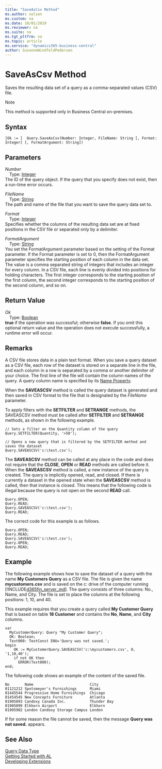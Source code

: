 ```yaml
---
title: "SaveAsCsv Method"
ms.author: solsen
ms.custom: na
ms.date: 10/01/2019
ms.reviewer: na
ms.suite: na
ms.tgt_pltfrm: na
ms.topic: article
ms.service: "dynamics365-business-central"
author: SusanneWindfeldPedersen
---
```

[//]: # (START>DO_NOT_EDIT)
[//]: # (IMPORTANT:Do not edit any of the content between here and the END>DO_NOT_EDIT.)
[//]: # (Any modifications should be made in the .xml files in the ModernDev repo.)
# SaveAsCsv Method
Saves the resulting data set of a query as a comma-separated values (CSV) file.

> [!NOTE]
> This method is supported only in Business Central on-premises.

## Syntax
```
[Ok := ]  Query.SaveAsCsv(Number: Integer, FileName: String [, Format: Integer] [, FormatArgument: String])
```
## Parameters
*Number*  
&emsp;Type: [Integer](../integer/integer-data-type.md)  
The ID of the query object. If the query that you specify does not exist, then a run-time error occurs.
        
*FileName*  
&emsp;Type: [String](../string/string-data-type.md)  
The path and name of the file that you want to save the query data set to.
        
*Format*  
&emsp;Type: [Integer](../integer/integer-data-type.md)  
Specifies whether the columns of the resulting data set are at fixed positions in the CSV file or separated only by a delimiter.
        
*FormatArgument*  
&emsp;Type: [String](../string/string-data-type.md)  
You set the FormatArgument parameter based on the setting of the Format parameter. If the Format parameter is set to 0, then the FormatArgument parameter specifies the starting position of each column in the data set. The value is a comma separated string of integers that includes an integer for every column. In a CSV file, each line is evenly divided into positions for holding characters. The first integer corresponds to the starting position of the first column, the second integer corresponds to the starting position of the second column, and so on.
          


## Return Value
*Ok*  
&emsp;Type: [Boolean](../boolean/boolean-data-type.md)  
**true** if the operation was successful; otherwise **false**.  If you omit this optional return value and the operation does not execute successfully, a runtime error will occur.    


[//]: # (IMPORTANT: END>DO_NOT_EDIT)

## Remarks  
 A CSV file stores data in a plain text format. When you save a query dataset as a CSV file, each row of the dataset is stored on a separate line in the file, and each column in a row is separated by a comma or another delimiter of your choice. The first line of the file will contain the column names of the query. A query column name is specified by its [Name Property](../../properties/devenv-name-property.md).  

 When the **SAVEASCSV** method is called the query dataset is generated and then saved in CSV format to the file that is designated by the *FileName* parameter.  

 To apply filters with the **SETFILTER** and **SETRANGE** methods, the SAVEASCSV method must be called after **SETFILTER** and **SETRANGE** methods, as shown in the following example.  

```  
// Sets a filter on the Quantity column of the query  
Query.SETFILTER(Quantity, '>50');  

// Opens a new query that is filtered by the SETFILTER method and saves the dataset  
Query.SAVEASCSV('c:\test.csv');  
```  

 The **SAVEASCSV** method can be called at any place in the code and does not require that the **CLOSE**, **OPEN** or **READ** methods are called before it. When the **SAVEASCSV** method is called, a new instance of the query is created. The query is implicitly opened, read, and closed. If there is currently a dataset in the opened state when the **SAVEASCSV** method is called, then that instance is closed. This means that the following code is illegal because the query is not open on the second **READ** call.  

```  
Query.OPEN;  
Query.READ;  
Query.SAVEASCSV('c:\test.csv');  
Query.READ;   
```  

 The correct code for this example is as follows.  

```  
Query.OPEN;  
Query.READ;  
Query.SAVEASCSV('c:\test.csv');  
Query.OPEN;  
Query.READ;   
```  

## Example  
 The following example shows how to save the dataset of a query with the name **My Customers Query** as a CSV file. The file is given the name **mycustomers.csv** and is saved on the c: drive of the computer running [!INCLUDE[d365fin_server_md](../../includes/d365fin_server_md.md)]. The query consists of three columns: No., Name, and City. The file is set to place the columns at the following positions: 1, 10, and 40.  

 This example requires that you create a query called **My Customer Query** that is based on table **18 Customer** and contains the **No**, **Name**, and **City** columns. <!--NAV For more information, see [How to: Create Queries](How-to-Create-Queries.md). -->  

```
var
  MyCustomerQuery: Query "My Customer Query";
  OK: Boolean;
  Text000: TextConst ENU='Query was not saved.';
begin
    OK := MyCustomerQuery.SAVEASCSV('c:\mycustomers.csv', 0, '1,10,40');  
    if not OK then  
      ERROR(Text000);  
end;
```  

 The following code shows an example of the content of the saved file.  

```  
No       Name                          City  
01121212 Spotsmeyer's Furnishings      Miami  
01445544 Progressive Home Furnishings  Chicago  
01454545 New Concepts Furniture        Atlanta  
01905893 Candoxy Canada Inc.           Thunder Bay  
01905899 Elkhorn Airport               Elkhorn  
01905902 London Candoxy Storage Campus London  

```  

 If for some reason the file cannot be saved, then the message **Query was not saved.** appears.


## See Also
[Query Data Type](query-data-type.md)  
[Getting Started with AL](../../devenv-get-started.md)  
[Developing Extensions](../../devenv-dev-overview.md)